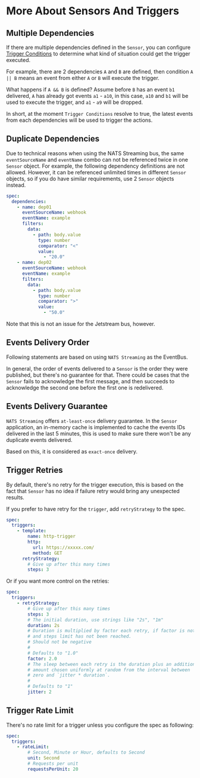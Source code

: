 # More About Sensors And Triggers

## Multiple Dependencies

If there are multiple dependencies defined in the `Sensor`, you can configure
[Trigger Conditions](trigger-conditions.md) to determine what kind of situation
could get the trigger executed.

For example, there are 2 dependencies `A` and `B` are defined, then condition
`A || B` means an event from either `A` or `B` will execute the trigger.

What happens if `A && B` is defined? Assume before `B` has an event `b1`
delivered, `A` has already got events `a1` - `a10`, in this case, `a10` and `b1`
will be used to execute the trigger, and `a1` - `a9` will be dropped.

In short, at the moment `Trigger Conditions` resolve to true, the latest events
from each dependencies will be used to trigger the actions.

## Duplicate Dependencies

Due to technical reasons when using the NATS Streaming bus, the same `eventSourceName` and `eventName` combo can not
be referenced twice in one `Sensor` object. For example, the following dependency
definitions are not allowed. However, it can be referenced unlimited times in
different `Sensor` objects, so if you do have similar requirements, use 2
`Sensor` objects instead.

```yaml
spec:
  dependencies:
    - name: dep01
      eventSourceName: webhook
      eventName: example
      filters:
        data:
          - path: body.value
            type: number
            comparator: "<"
            value:
              - "20.0"
    - name: dep02
      eventSourceName: webhook
      eventName: example
      filters:
        data:
          - path: body.value
            type: number
            comparator: ">"
            value:
              - "50.0"
```

Note that this is not an issue for the Jetstream bus, however.

## Events Delivery Order

Following statements are based on using `NATS Streaming` as the EventBus.

In general, the order of events delivered to a `Sensor` is the order they were
published, but there's no guarantee for that. There could be cases that the
`Sensor` fails to acknowledge the first message, and then succeeds to
acknowledge the second one before the first one is redelivered.

## Events Delivery Guarantee

`NATS Streaming` offers `at-least-once` delivery guarantee. In the `Sensor`
application, an in-memory cache is implemented to cache the events IDs delivered
in the last 5 minutes, this is used to make sure there won't be any duplicate
events delivered.

Based on this, it is considered as `exact-once` delivery.

## Trigger Retries

By default, there's no retry for the trigger execution, this is based on the
fact that `Sensor` has no idea if failure retry would bring any unexpected
results.

If you prefer to have retry for the `trigger`, add `retryStrategy` to the spec.

```yaml
spec:
  triggers:
    - template:
        name: http-trigger
        http:
          url: https://xxxxx.com/
          method: GET
      retryStrategy:
        # Give up after this many times
        steps: 3
```

Or if you want more control on the retries:

```yaml
spec:
  triggers:
    - retryStrategy:
        # Give up after this many times
        steps: 3
        # The initial duration, use strings like "2s", "1m"
        duration: 2s
        # Duration is multiplied by factor each retry, if factor is not zero
        # and steps limit has not been reached.
        # Should not be negative
        #
        # Defaults to "1.0"
        factor: 2.0
        # The sleep between each retry is the duration plus an additional
        # amount chosen uniformly at random from the interval between
        # zero and `jitter * duration`.
        #
        # Defaults to "1"
        jitter: 2
```

## Trigger Rate Limit

There's no rate limit for a trigger unless you configure the spec as following:

```yaml
spec:
  triggers:
    - rateLimit:
        # Second, Minute or Hour, defaults to Second
        unit: Second
        # Requests per unit
        requestsPerUnit: 20
```
